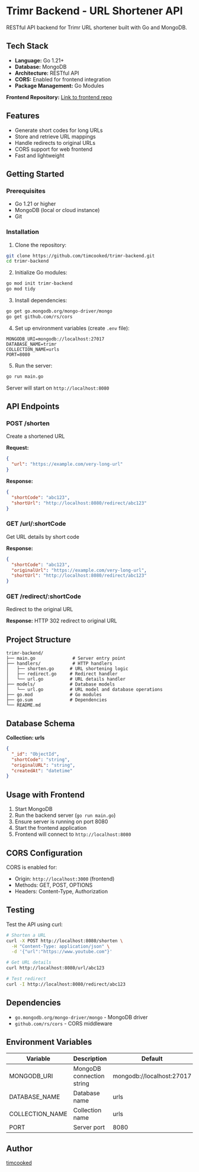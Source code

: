 # Trimr Backend - URL Shortener API

RESTful API backend for Trimr URL shortener built with Go and MongoDB.

## Tech Stack

- **Language:** Go 1.21+
- **Database:** MongoDB
- **Architecture:** RESTful API
- **CORS:** Enabled for frontend integration
- **Package Management:** Go Modules

**Frontend Repository:** [Link to frontend repo](https://github.com/timcooked/Trimr)

## Features

- Generate short codes for long URLs
- Store and retrieve URL mappings
- Handle redirects to original URLs
- CORS support for web frontend
- Fast and lightweight

## Getting Started

### Prerequisites

- Go 1.21 or higher
- MongoDB (local or cloud instance)
- Git

### Installation

1. Clone the repository:
```bash
git clone https://github.com/timcooked/trimr-backend.git
cd trimr-backend
```

2. Initialize Go modules:
```bash
go mod init trimr-backend
go mod tidy
```

3. Install dependencies:
```bash
go get go.mongodb.org/mongo-driver/mongo
go get github.com/rs/cors
```

4. Set up environment variables (create `.env` file):
```env
MONGODB_URI=mongodb://localhost:27017
DATABASE_NAME=trimr
COLLECTION_NAME=urls
PORT=8080
```

5. Run the server:
```bash
go run main.go
```

Server will start on `http://localhost:8080`

## API Endpoints

### POST /shorten
Create a shortened URL

**Request:**
```json
{
  "url": "https://example.com/very-long-url"
}
```

**Response:**
```json
{
  "shortCode": "abc123",
  "shortUrl": "http://localhost:8080/redirect/abc123"
}
```

### GET /url/:shortCode
Get URL details by short code

**Response:**
```json
{
  "shortCode": "abc123",
  "originalUrl": "https://example.com/very-long-url",
  "shortUrl": "http://localhost:8080/redirect/abc123"
}
```

### GET /redirect/:shortCode
Redirect to the original URL

**Response:** HTTP 302 redirect to original URL

## Project Structure

```
trimr-backend/
├── main.go              # Server entry point
├── handlers/            # HTTP handlers
│   ├── shorten.go      # URL shortening logic
│   ├── redirect.go     # Redirect handler
│   └── url.go          # URL details handler
├── models/             # Database models
│   └── url.go          # URL model and database operations
├── go.mod              # Go modules
├── go.sum              # Dependencies
└── README.md
```

## Database Schema

**Collection: urls**
```json
{
  "_id": "ObjectId",
  "shortCode": "string",
  "originalURL": "string",
  "createdAt": "datetime"
}
```

## Usage with Frontend

1. Start MongoDB
2. Run the backend server (`go run main.go`)
3. Ensure server is running on port 8080
4. Start the frontend application
5. Frontend will connect to `http://localhost:8080`

## CORS Configuration

CORS is enabled for:
- Origin: `http://localhost:3000` (frontend)
- Methods: GET, POST, OPTIONS
- Headers: Content-Type, Authorization

## Testing

Test the API using curl:

```bash
# Shorten a URL
curl -X POST http://localhost:8080/shorten \
  -H "Content-Type: application/json" \
  -d '{"url":"https://www.youtube.com"}'

# Get URL details
curl http://localhost:8080/url/abc123

# Test redirect
curl -I http://localhost:8080/redirect/abc123
```

## Dependencies

- `go.mongodb.org/mongo-driver/mongo` - MongoDB driver
- `github.com/rs/cors` - CORS middleware

## Environment Variables

| Variable | Description | Default |
|----------|-------------|---------|
| MONGODB_URI | MongoDB connection string | mongodb://localhost:27017 |
| DATABASE_NAME | Database name | urls |
| COLLECTION_NAME | Collection name | urls |
| PORT | Server port | 8080 |

## Author

[timcooked](https://github.com/timcooked)
